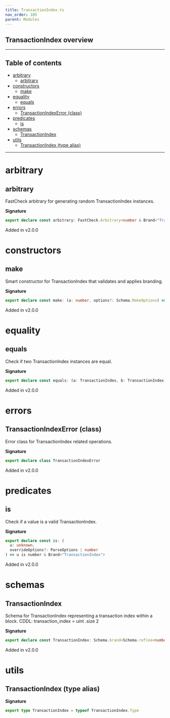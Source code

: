 ```yaml
---
title: TransactionIndex.ts
nav_order: 105
parent: Modules
---
```


## TransactionIndex overview

---

<h2 class="text-delta">Table of contents</h2>

- [arbitrary](#arbitrary)
  - [arbitrary](#arbitrary-1)
- [constructors](#constructors)
  - [make](#make)
- [equality](#equality)
  - [equals](#equals)
- [errors](#errors)
  - [TransactionIndexError (class)](#transactionindexerror-class)
- [predicates](#predicates)
  - [is](#is)
- [schemas](#schemas)
  - [TransactionIndex](#transactionindex)
- [utils](#utils)
  - [TransactionIndex (type alias)](#transactionindex-type-alias)

---

# arbitrary

## arbitrary

FastCheck arbitrary for generating random TransactionIndex instances.

**Signature**

```ts
export declare const arbitrary: FastCheck.Arbitrary<number & Brand<"TransactionIndex">>
```

Added in v2.0.0

# constructors

## make

Smart constructor for TransactionIndex that validates and applies branding.

**Signature**

```ts
export declare const make: (a: number, options?: Schema.MakeOptions) => number & Brand<"TransactionIndex">
```

Added in v2.0.0

# equality

## equals

Check if two TransactionIndex instances are equal.

**Signature**

```ts
export declare const equals: (a: TransactionIndex, b: TransactionIndex) => boolean
```

Added in v2.0.0

# errors

## TransactionIndexError (class)

Error class for TransactionIndex related operations.

**Signature**

```ts
export declare class TransactionIndexError
```

Added in v2.0.0

# predicates

## is

Check if a value is a valid TransactionIndex.

**Signature**

```ts
export declare const is: (
  u: unknown,
  overrideOptions?: ParseOptions | number
) => u is number & Brand<"TransactionIndex">
```

Added in v2.0.0

# schemas

## TransactionIndex

Schema for TransactionIndex representing a transaction index within a block.
CDDL: transaction_index = uint .size 2

**Signature**

```ts
export declare const TransactionIndex: Schema.brand<Schema.refine<number, typeof Schema.Number>, "TransactionIndex">
```

Added in v2.0.0

# utils

## TransactionIndex (type alias)

**Signature**

```ts
export type TransactionIndex = typeof TransactionIndex.Type
```
